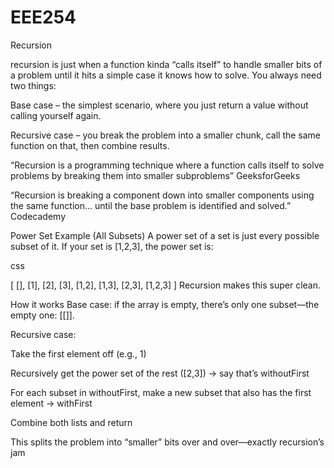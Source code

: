 # EEE254

Recursion

 recursion is just when a function kinda “calls itself” to handle smaller bits of a problem until it hits a simple case it knows how to solve. You always need two things:

Base case – the simplest scenario, where you just return a value without calling yourself again.

Recursive case – you break the problem into a smaller chunk, call the same function on that, then combine results.

“Recursion is a programming technique where a function calls itself to solve problems by breaking them into smaller subproblems” 
GeeksforGeeks

“Recursion is breaking a component down into smaller components using the same function... until the base problem is identified and solved.” 
Codecademy

Power Set Example (All Subsets)
A power set of a set is just every possible subset of it. If your set is [1,2,3], the power set is:

css

[ [], [1], [2], [3], [1,2], [1,3], [2,3], [1,2,3] ]
Recursion makes this super clean.

How it works
Base case: if the array is empty, there’s only one subset—the empty one: [[]].

Recursive case:

Take the first element off (e.g., 1)

Recursively get the power set of the rest ([2,3]) → say that’s withoutFirst

For each subset in withoutFirst, make a new subset that also has the first element → withFirst

Combine both lists and return

This splits the problem into “smaller” bits over and over—exactly recursion’s jam 
